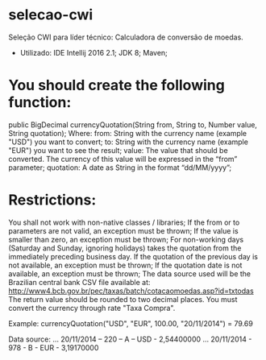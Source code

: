 # selecao-cwi
Seleção CWI para líder técnico: Calculadora de conversão de moedas.

- Utilizado:
IDE Intellij 2016 2.1;
JDK 8;
Maven;

# You should create the following function:
public BigDecimal currencyQuotation(String from, String to, Number value, String quotation);
Where:
 from: String with the currency name (example "USD") you want to convert;
 to: String with the currency name (example "EUR") you want to see the result;
 value: The value that should be converted. The currency of this value will be expressed in the “from” parameter;
 quotation: A date as String in the format “dd/MM/yyyy”;

# Restrictions:
 You shall not work with non-native classes / libraries;
 If the from or to parameters are not valid, an exception must be thrown;
 If the value is smaller than zero, an exception must be thrown;
 For non-working days (Saturday and Sunday, ignoring holidays) takes the quotation from the immediately preceding business day. If the quotation of the previous day is not available, an exception must be thrown;
 If the quotation date is not available, an exception must be thrown;
 The data source used will be the Brazilian central bank CSV file available at: 
 	http://www4.bcb.gov.br/pec/taxas/batch/cotacaomoedas.asp?id=txtodas
 The return value should be rounded to two decimal places.
 You must convert the currency through rate "Taxa Compra".

Example:
currencyQuotation("USD", "EUR", 100.00, "20/11/2014") = 79.69
 
Data source:
…
20/11/2014 – 220 – A – USD - 2,54400000
…
20/11/2014 - 978 - B - EUR - 3,19170000